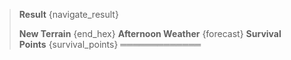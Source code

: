 > **Result** {navigate_result}
> 
> **New Terrain** {end_hex}
> **Afternoon Weather** {forecast}
> **Survival Points** {survival_points}
═════════════